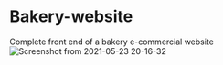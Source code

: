 # Bakery-website
Complete front end of a bakery e-commercial website
![Screenshot from 2021-05-23 20-16-32](https://user-images.githubusercontent.com/43042767/119265464-7f813f80-bc04-11eb-8f50-0b8ad24e2cf6.png)
